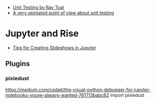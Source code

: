 * [Unit Testing by Ray Toal](https://cs.lmu.edu/~ray/notes/unittesting/)
* [A very opiniated point of view about unit testing](https://medium.com/@Cyrdup/unit-testing-youre-doing-it-wrong-407a07692989)

# Jupyter and Rise

* [Tips for Creating Slideshows in Jupyter](https://www.markroepke.me/posts/2019/06/05/tips-for-slideshows-in-jupyter.html)


## Plugins

### pixiedust 

https://medium.com/codait/the-visual-python-debugger-for-jupyter-notebooks-youve-always-wanted-761713babc62
import pixiedust 
